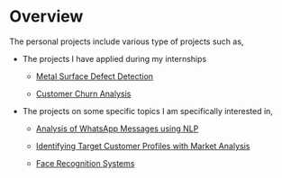 # Overview

The personal projects include various type of projects such as,

* The projects I have applied during my internships 

    * [Metal Surface Defect Detection](https://gitlab.com/cansuyalcin/projects_portfolio/-/tree/master/Personal%20Projects/Metal%20Surface%20Defect%20Detection) 
    
    * [Customer Churn Analysis](https://gitlab.com/cansuyalcin/projects_portfolio/-/tree/master/Personal%20Projects/Customer%20Churn%20Analysis)
    

* The projects on some specific topics I am specifically interested in,

    * [Analysis of WhatsApp Messages using NLP](https://gitlab.com/cansuyalcin/projects_portfolio/-/tree/master/Personal%20Projects/Analysis%20of%20WhatsApp%20Messages%20using%20NLP)
    
    * [Identifying Target Customer Profiles with Market Analysis](https://gitlab.com/cansuyalcin/projects_portfolio/-/tree/master/Personal%20Projects/Identifying%20Target%20Customer%20Profiles%20with%20Market%20Analysis)

    * [Face Recognition Systems](https://gitlab.com/cansuyalcin/projects_portfolio/-/tree/master/Personal%20Projects/Face%20Recognition)


